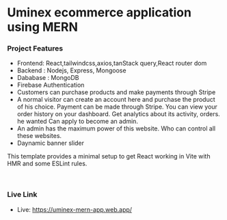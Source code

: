 # Uminex ecommerce application using MERN

### Project Features
- Frontend: React,tailwindcss,axios,tanStack query,React router dom
- Backend : Nodejs, Express, Mongoose
- Dababase : MongoDB
- Firebase Authentication
- Customers can purchase products and make payments through Stripe
- A normal visitor can create an account here and purchase the product of his choice. Payment can be made through Stripe. You can view your order history on your dashboard. Get analytics about its activity, orders. he wanted Can apply to become an admin.
- An admin has the maximum power of this website. Who can control all these websites.
- Daynamic banner slider



This template provides a minimal setup to get React working in Vite with HMR and some ESLint rules.

</br>

### Live Link
- Live: https://uminex-mern-app.web.app/

